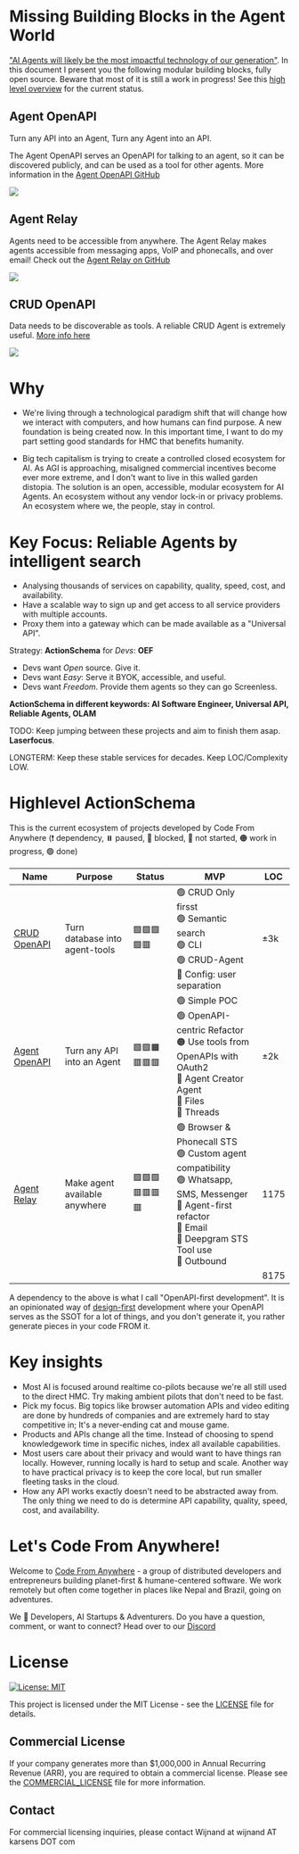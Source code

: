# Missing Building Blocks in the Agent World

["AI Agents will likely be the most impactful technology of our generation"](https://transitivebullsh.it/ai-agents). In this document I present you the following modular building blocks, fully open source. Beware that most of it is still a work in progress! See this [high level overview](#highlevel-actionschema) for the current status.

## Agent OpenAPI

Turn any API into an Agent, Turn any Agent into an API.

The Agent OpenAPI serves an OpenAPI for talking to an agent, so it can be discovered publicly, and can be used as a tool for other agents. More information in the [Agent OpenAPI GitHub](https://github.com/CodeFromAnywhere/agent-openapi)

![](agent-openapi.drawio.png)

## Agent Relay

Agents need to be accessible from anywhere. The Agent Relay makes agents accessible from messaging apps, VoIP and phonecalls, and over email! Check out the [Agent Relay on GitHub](https://github.com/CodeFromAnywhere/agent-relay)

![](agent-relay.drawio.png)

## CRUD OpenAPI

Data needs to be discoverable as tools. A reliable CRUD Agent is extremely useful. [More info here](https://github.com/CodeFromAnywhere/crud-openapi)

![](crud-agent.drawio.png)

# Why

- We're living through a technological paradigm shift that will change how we interact with computers, and how humans can find purpose. A new foundation is being created now. In this important time, I want to do my part setting good standards for HMC that benefits humanity.
- Big tech capitalism is trying to create a controlled closed ecosystem for AI. As AGI is approaching, misaligned commercial incentives become ever more extreme, and I don't want to live in this walled garden distopia. The solution is an open, accessible, modular ecosystem for AI Agents. An ecosystem without any vendor lock-in or privacy problems. An ecosystem where we, the people, stay in control.

  <!-- - The cost of knowledge work is trending to zero. I might as well put it at zero right now, so I can find my true value elsewhere. Open value creation seems fundamentally better, which is why this project is fully open source. -->
  <!-- - Functionally, I don't like most big AI Frameworks like LangChain because they are boilerplate-heavy, ill-tested, buggy, and founded on "hasty abstractions". OpenAPI is a long-standing standard that is not so well adopted yet in the AI world, and this has to change, as it's perfect for the use-case of tools for agents! -->

# Key Focus: Reliable Agents by intelligent search

- Analysing thousands of services on capability, quality, speed, cost, and availability.
- Have a scalable way to sign up and get access to all service providers with multiple accounts.
- Proxy them into a gateway which can be made available as a "Universal API".

Strategy: **ActionSchema** for _Devs_: **OEF**

- Devs want _Open_ source. Give it.
- Devs want _Easy_: Serve it BYOK, accessible, and useful.
- Devs want _Freedom_. Provide them agents so they can go Screenless.

**ActionSchema in different keywords: AI Software Engineer, Universal API, Reliable Agents, OLAM**

TODO: Keep jumping between these projects and aim to finish them asap. **Laserfocus**.

LONGTERM: Keep these stable services for decades. Keep LOC/Complexity LOW.

# Highlevel ActionSchema

This is the current ecosystem of projects developed by Code From Anywhere (❗️ dependency, ⏸️ paused, 🚫 blocked, 🔴 not started, 🟠 work in progress, 🟢 done)

| Name                                                           | Purpose                        | Status         | MVP                                                                                                                                                                          | LOC  |
| -------------------------------------------------------------- | ------------------------------ | -------------- | ---------------------------------------------------------------------------------------------------------------------------------------------------------------------------- | ---- |
| [CRUD OpenAPI](https://data.actionschema.com)                  | Turn database into agent-tools | 🟩🟩🟩🟩🟥     | 🟢 CRUD Only firsst<br>🟢 Semantic search<br>🟢 CLI<br>🟢 CRUD-Agent <br>🔴 Config: user separation<br>                                                                      | ±3k  |
| [Agent OpenAPI](https://agent.actionschema.com)                | Turn any API into an Agent     | 🟩🟩🟧🟥🟥🟥   | 🟢 Simple POC<br>🟢 OpenAPI-centric Refactor<br>🟠 Use tools from OpenAPIs with OAuth2<br>🔴 Agent Creator Agent<br>🔴 Files<br>🔴 Threads                                   | ±2k  |
| [Agent Relay](https://github.com/CodeFromAnywhere/agent-relay) | Make agent available anywhere  | 🟩🟩🟩🟥🟥🟥🟥 | 🟢 Browser & Phonecall STS<br>🟢 Custom agent compatibility<br>🟢 Whatsapp, SMS, Messenger<br>🔴 Agent-first refactor<br>🔴 Email<br>🔴 Deepgram STS Tool use<br>🔴 Outbound | 1175 |
|                                                                |                                |                |                                                                                                                                                                              | 8175 |

A dependency to the above is what I call "OpenAPI-first development". It is an opinionated way of [design-first](https://swagger.io/blog/code-first-vs-design-first-api/) development where your OpenAPI serves as the SSOT for a lot of things, and you don't generate it, you rather generate pieces in your code FROM it.

# Key insights

- Most AI is focused around realtime co-pilots because we're all still used to the direct HMC. Try making ambient pilots that don't need to be fast.
- Pick my focus. Big topics like browser automation APIs and video editing are done by hundreds of companies and are extremely hard to stay competitive in; It's a never-ending cat and mouse game.
- Products and APIs change all the time. Instead of choosing to spend knowledgework time in specific niches, index all available capabilities.
- Most users care about their privacy and would want to have things ran locally. However, running locally is hard to setup and scale. Another way to have practical privacy is to keep the core local, but run smaller fleeting tasks in the cloud.
- How any API works exactly doesn't need to be abstracted away from. The only thing we need to do is determine API capability, quality, speed, cost, and availability.

# Let's Code From Anywhere!

Welcome to [Code From Anywhere](https://codefromanywhere.com/) - a group of distributed developers and entrepreneurs building planet-first & humane-centered software. We work remotely but often come together in places like Nepal and Brazil, going on adventures.

We 🤍 Developers, AI Startups & Adventurers. Do you have a question, comment, or want to connect? Head over to our [Discord](https://discord.gg/56yJzjJjHu)

# License

[![License: MIT](https://img.shields.io/badge/License-MIT-yellow.svg)](LICENSE)

This project is licensed under the MIT License - see the [LICENSE](LICENSE.md) file for details.

## Commercial License

If your company generates more than $1,000,000 in Annual Recurring Revenue (ARR), you are required to obtain a commercial license. Please see the [COMMERCIAL_LICENSE](COMMERCIAL_LICENSE.md) file for more information.

## Contact

For commercial licensing inquiries, please contact Wijnand at wijnand AT karsens DOT com
